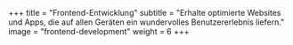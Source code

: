 +++
title = "Frontend-Entwicklung"
subtitle = "Erhalte optimierte Websites und Apps, die auf allen Geräten ein wundervolles Benutzererlebnis liefern."
image = "frontend-development"
weight = 6
+++
